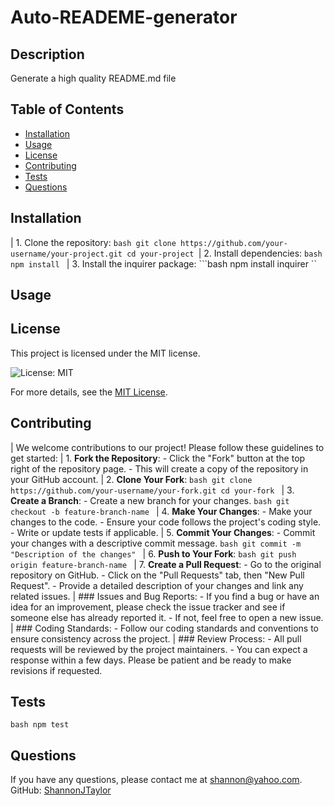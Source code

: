 # Auto-READEME-generator

## Description
Generate a high quality README.md file

## Table of Contents 
- [Installation](#installation) 
- [Usage](#usage) 
- [License](#license) 
- [Contributing](#contributing) 
- [Tests](#tests) 
- [Questions](#Questions)


## Installation
| 1. Clone the repository: ```bash git clone https://github.com/your-username/your-project.git cd your-project ```| 2. Install dependencies: ```bash npm install ``` | 3. Install the inquirer package: ```bash npm install inquirer ``

## Usage



## License
  This project is licensed under the MIT license.

  ![License: MIT](https://img.shields.io/badge/License-MIT-yellow.svg)

  For more details, see the [MIT License](https://opensource.org/licenses/MIT). 

## Contributing
| We welcome contributions to our project! Please follow these guidelines to get started: | 1. **Fork the Repository**: - Click the "Fork" button at the top right of the repository page. - This will create a copy of the repository in your GitHub account. | 2. **Clone Your Fork**: ```bash git clone https://github.com/your-username/your-fork.git cd your-fork ``` | 3. **Create a Branch**: - Create a new branch for your changes. ```bash git checkout -b feature-branch-name ``` | 4. **Make Your Changes**: - Make your changes to the code. - Ensure your code follows the project's coding style. - Write or update tests if applicable. | 5. **Commit Your Changes**: - Commit your changes with a descriptive commit message. ```bash git commit -m "Description of the changes" ``` | 6. **Push to Your Fork**: ```bash git push origin feature-branch-name ``` | 7. **Create a Pull Request**: - Go to the original repository on GitHub. - Click on the "Pull Requests" tab, then "New Pull Request". - Provide a detailed description of your changes and link any related issues. | ### Issues and Bug Reports: - If you find a bug or have an idea for an improvement, please check the issue tracker and see if someone else has already reported it. - If not, feel free to open a new issue. | ### Coding Standards: - Follow our coding standards and conventions to ensure consistency across the project. | ### Review Process: - All pull requests will be reviewed by the project maintainers. - You can expect a response within a few days. Please be patient and be ready to make revisions if requested. 

## Tests
```bash npm test```

## Questions
If you have any questions, please contact me at [shannon@yahoo.com](mailto:shannon@yahoo.com).
GitHub: [ShannonJTaylor](https://github.com/ShannonJTaylor)


